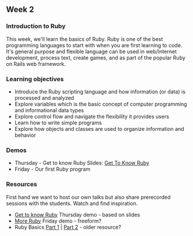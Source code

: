 ## Week 2

### Introduction to Ruby
This week, we'll learn the basics of Ruby. Ruby is one of the best programming languages to start with when you are first 
learning to code. It's general purpose and flexible language can be used in web/Internet development, process text, 
create games, and as part of the popular Ruby on Rails web framework.

### Learning objectives
* Introduce the Ruby scripting language and how information (or data) is processed and analyzed
* Explore variables which is the basic concept of computer programming and informational data types
* Explore control flow and navigate the flexibility it provides users
* Learn how to write simple programs
* Explore how objects and classes are used to organize information and behavior

### Demos
* Thursday - Get to know Ruby  Slides: [Get To Know Ruby](http://slides.craftacademy.se/slides/get_to_know_ruby.html#1)
* Friday - Our first Ruby program 

### Resources
First hand we want to host our own talks but also share prerecorded sessions with the students. Watch and find inspiration. 

* [Get to know Ruby](https://youtu.be/Zamg38AXfi8) Thursday demo - based on slides
* [More Ruby](https://youtu.be/8zDqM1avpd4) Friday demo - freeform? 
* Ruby Basics [Part 1](https://youtu.be/HGSCWADYuRw) | [Part 2](https://youtu.be/jGnOZIvPiZ8) - older resource?

